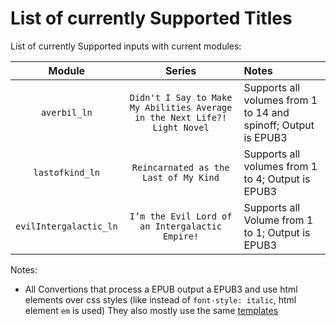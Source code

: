 # List of currently Supported Titles

List of currently Supported inputs with current modules:

|         Module         |                                   Series                                   | Notes                                                          |
| :--------------------: | :------------------------------------------------------------------------: | :------------------------------------------------------------- |
|      `averbil_ln`      | `Didn't I Say to Make My Abilities Average in the Next Life?! Light Novel` | Supports all volumes from 1 to 14 and spinoff; Output is EPUB3 |
|    `lastofkind_ln`     |                   `Reincarnated as the Last of My Kind`                    | Supports all volumes from 1 to 4; Output is EPUB3              |
| `evilIntergalactic_ln` |              `I’m the Evil Lord of an Intergalactic Empire!`               | Supports all Volume from 1 to 1; Output is EPUB3               |

Notes:
- All Convertions that process a EPUB output a EPUB3 and use html elements over css styles (like instead of `font-style: italic`, html element `em` is used)
  They also mostly use the same [templates](./templates/)
